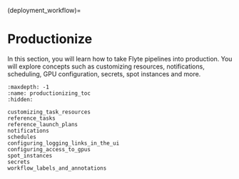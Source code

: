 (deployment_workflow)=

# Productionize

In this section, you will learn how to take Flyte pipelines into production.
You will explore concepts such as customizing resources, notifications, scheduling,
GPU configuration, secrets, spot instances and more.

```{toctree}
:maxdepth: -1
:name: productionizing_toc
:hidden:

customizing_task_resources
reference_tasks
reference_launch_plans
notifications
schedules
configuring_logging_links_in_the_ui
configuring_access_to_gpus
spot_instances
secrets
workflow_labels_and_annotations
```
